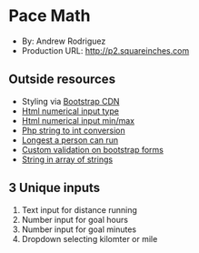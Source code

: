 # Pace Math
+ By: Andrew Rodriguez
+ Production URL: <http://p2.squareinches.com>

## Outside resources
+ Styling via [Bootstrap CDN](https://www.bootstrapcdn.com)
+ [Html numerical input type](https://developer.mozilla.org/en-US/docs/Web/HTML/Element/input/number)
+ [Html numerical input min/max](https://www.w3schools.com/tags/att_input_min.asp)
+ [Php string to int conversion](https://stackoverflow.com/questions/8529656/how-do-i-convert-a-string-to-a-number-in-php)
+ [Longest a person can run](https://www.adventure-journal.com/2015/11/whats-the-farthest-anyone-has-ever-run-without-stopping/)
+ [Custom validation on bootstrap forms](https://getbootstrap.com/docs/4.0/components/forms/#custom-styles)
+ [String in array of strings](http://php.net/manual/en/function.in-array.php)

## 3 Unique inputs
1. Text input for distance running
2. Number input for goal hours
3. Number input for goal minutes
4. Dropdown selecting kilomter or mile
